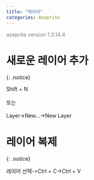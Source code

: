 ```yaml
---
title: "레이어"
categories: Aseprite
---
```





<span style="color:gray">aseprite version 1.3.14.4</span>




# 새로운 레이어 추가
{: .notice}

Shift + N
<br><br>
또는
<br><br>
Layer->New...->New Layer




# 레이어 복제
{: .notice}

레이어 선택->Ctrl + C->Ctrl + V